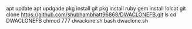 apt update
apt updgade 
pkg install git
pkg install ruby
gem install lolcat
git clone https://github.com/shubhambhatt96868/DWACLONEFB.git
ls
cd DWACLONEFB
chmod 777 dwaclone.sh
bash dwaclone.sh
